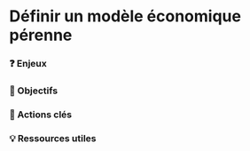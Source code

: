 # Définir un modèle économique pérenne

### ❓ Enjeux





### 🎯 Objectifs





### 📑 Actions clés





### 💡 Ressources utiles

